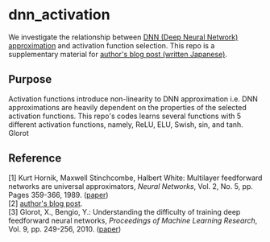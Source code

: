 ﻿# dnn_activation
We investigate the relationship between [DNN (Deep Neural Network) approximation](https://doi.org/10.1016/0893-6080(89)90020-8) and activation function selection. This repo is a supplementary material for [author's blog post (written Japanese)](link). 

## Purpose
Activation functions introduce non-linearity to DNN approximation i.e. DNN approximations are heavily dependent on the properties of the selected activation functions. This repo's codes learns several functions with 5 different activation functions, namely, ReLU, ELU, Swish, sin, and tanh. Glorot 

## Reference
[1] Kurt Hornik, Maxwell Stinchcombe, Halbert White: Multilayer feedforward networks are universal approximators, *Neural Networks*, Vol. 2, No. 5, pp. Pages 359-366, 1989. ([paper](https://doi.org/10.1016/0893-6080(89)90020-8))
<br>
[2] [author's blog post](link). 
<br>
[3] Glorot, X., Bengio, Y.: Understanding the difficulty of training deep feedforward neural networks, *Proceedings of Machine Learning Research*, Vol. 9, pp. 249-256, 2010. ([paper](https://proceedings.mlr.press/v9/glorot10a.html))
